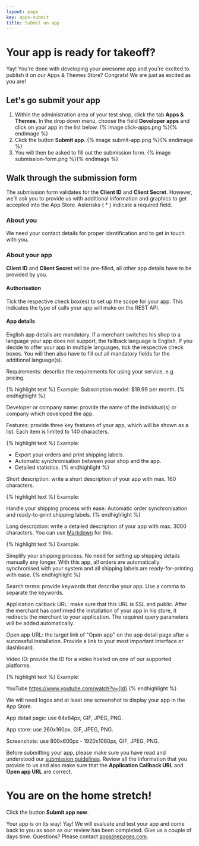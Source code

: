 ```yaml
---
layout: page
key: apps-submit
title: Submit an app
---
```


# Your app is ready for takeoff?

Yay! You're done with developing your awesome app and you're excited to publish it on our Apps & Themes Store? Congrats! We are just as excited as you are!

## Let's go submit your app

1. Within the administration area of your test shop, click the tab **Apps & Themes**.
In the drop down menu, choose the field **Developer apps** and click on your app in the list below.
    {% image click-apps.png %}{% endimage %}
2. Click the button **Submit app**.
    {% image submit-app.png %}{% endimage %}
3. You will then be asked to fill out the submission form.
    {% image submission-form.png %}{% endimage %}

## Walk through the submission form

The submission form validates for the **Client ID** and **Client Secret**.
However, we'll ask you to provide us with additional information and graphics to get accepted into the App Store.
Asterisks ( * ) indicate a required field.

### About you

We need your contact details for proper identification and to get in touch with you.

### About your app

**Client ID** and **Client Secret** will be pre-filled, all other app details have to be provided by you.

#### Authorisation

Tick the respective check box(es) to set up the scope for your app.
This indicates the type of calls your app will make on the REST API.

#### App details

English app details are mandatory.
If a merchant switches his shop to a language your app does not support, the fallback language is English.
If you decide to offer your app in multiple languages, tick the respective check boxes.
You will then also have to fill out all mandatory fields for the additional language(s).

Requirements: describe the requirements for using your service, e.g. pricing.

{% highlight text %}
Example: Subscription model: $19.99 per month.
{% endhighlight %}

Developer or company name: provide the name of the individual(s) or company which developed the app.

Features: provide three key features of your app, which will be shown as a list.
Each item is limited to 140 characters.

{% highlight text %}
Example:

- Export your orders and print shipping labels.
- Automatic synchronisation between your shop and the app.
- Detailed statistics.
{% endhighlight %}

Short description: write a short description of your app with max. 160 characters.

{% highlight text %}
Example:

Handle your shipping process with ease:
Automatic order synchronisation and ready-to-print shipping labels.
{% endhighlight %}

Long description: write a detailed description of your app with max. 3000 characters.
You can use [Markdown][markdown] for this.

{% highlight text %}
Example:

Simplify your shipping process.
No need for setting up shipping details manually any longer.
With this app, all orders are automatically synchronised with your system
and all shipping labels are ready-for-printing with ease.
{% endhighlight %}

Search terms: provide keywords that describe your app.
Use a comma to separate the keywords.

Application callback URL: make sure that this URL is SSL and public.
After the merchant has confirmed the installation of your app in his store, it redirects the merchant to your application.
The required query parameters will be added automatically.

Open app URL: the target link of "Open app" on the app detail page after a successful installation.
Provide a link to your most important interface or dashboard.

Video ID: provide the ID for a video hosted on one of our supported platforms.

{% highlight text %}
Example:

YouTube
https://www.youtube.com/watch?v={Id}
{% endhighlight %}

We will need logos and at least one screenshot to display your app in the App Store.

App detail page: use 64x64px, GIF, JPEG, PNG.

App store: use 260x160px, GIF, JPEG, PNG.

Screenshots: use 800x600px - 1920x1080px, GIF, JPEG, PNG.

Before submitting your app, please make sure you have read and understood our [submission guidelines](page:apps-submit-guide).
Review all the information that you provide to us and also make sure that the **Application Callback URL** and **Open app URL** are correct.

# You are on the home stretch!

Click the button **Submit app now**.

Your app is on its way! Yay! We will evaluate and test your app and come back to you as soon as our review has been completed.
Give us a couple of days time.
Questions? Please contact [apps@epages.com](mailto:apps@epages.com).


[markdown]: http://daringfireball.net/projects/markdown/syntax "Markdown Syntax"
